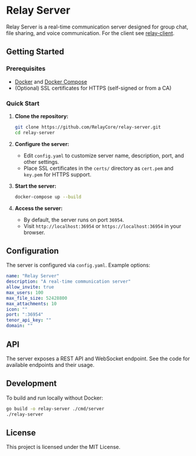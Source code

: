 # Relay Server

Relay Server is a real-time communication server designed for group chat, file sharing, and voice communication. For the client see [relay-client](https://github.com/RelayCore/relay-client).

## Getting Started

### Prerequisites

-   [Docker](https://www.docker.com/) and [Docker Compose](https://docs.docker.com/compose/)
-   (Optional) SSL certificates for HTTPS (self-signed or from a CA)

### Quick Start

1. **Clone the repository:**

    ```sh
    git clone https://github.com/RelayCore/relay-server.git
    cd relay-server
    ```

2. **Configure the server:**

    - Edit `config.yaml` to customize server name, description, port, and other settings.
    - Place SSL certificates in the `certs/` directory as `cert.pem` and `key.pem` for HTTPS support.

3. **Start the server:**

    ```sh
    docker-compose up --build
    ```

4. **Access the server:**
    - By default, the server runs on port `36954`.
    - Visit `http://localhost:36954` or `https://localhost:36954` in your browser.

## Configuration

The server is configured via `config.yaml`. Example options:

```yaml
name: "Relay Server"
description: "A real-time communication server"
allow_invite: true
max_users: 100
max_file_size: 52428800
max_attachments: 10
icon: ""
port: ":36954"
tenor_api_key: ""
domain: ""
```

## API

The server exposes a REST API and WebSocket endpoint. See the code for available endpoints and their usage.

## Development

To build and run locally without Docker:

```sh
go build -o relay-server ./cmd/server
./relay-server
```

## License

This project is licensed under the MIT License.

